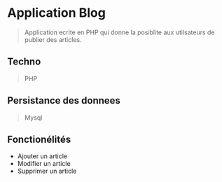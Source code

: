 # Application Blog
> Application ecrite en PHP qui donne la posiblite aux utilsateurs de publier des articles.
## Techno
> PHP
## Persistance des donnees
> Mysql
## Fonctionélités
* Ajouter un article
* Modifier un article
* Supprimer un article